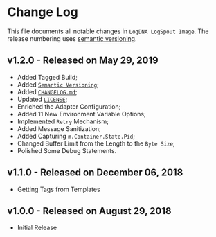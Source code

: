 # Change Log

This file documents all notable changes in `LogDNA LogSpout Image`. The release numbering uses [semantic versioning](http://semver.org).

## v1.2.0 - Released on May 29, 2019

* Added Tagged Build;
* Added [`Semantic Versioning`](http://semver.org);
* Added [`CHANGELOG.md`](https://github.com/logdna/logspout/blob/master/CHANGELOG.md);
* Updated [`LICENSE`](https://github.com/logdna/logspout/blob/master/LICENSE);
* Enriched the Adapter Configuration;
* Added 11 New Environment Variable Options;
* Implemented `Retry` Mechanism;
* Added Message Sanitization;
* Added Capturing `m.Container.State.Pid`;
* Changed Buffer Limit from the Length to the `Byte Size`;
* Polished Some Debug Statements.

## v1.1.0 - Released on December 06, 2018

* Getting Tags from Templates

## v1.0.0 - Released on August 29, 2018

* Initial Release